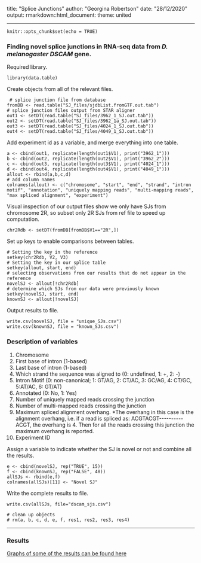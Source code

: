 title: "Splice Junctions"
author: "Georgina Robertson"
date: "28/12/2020"
output: 
  rmarkdown::html_document:
    theme: united
  
---

```{r setup, include=FALSE}
knitr::opts_chunk$set(echo = TRUE)
```

### Finding novel splice junctions in RNA-seq data from <i> D. melanogaster DSCAM </i> gene.

Required library.
```{r}
library(data.table)
```

Create objects from all of the relevant files.
```{r}
 # splice junction file from database
fromDB <- read.table("SJ_files/sjdbList.fromGTF.out.tab")
# splice junction files output from STAR aligner
out1 <- setDT(read.table("SJ_files/3962_1_SJ.out.tab"))
out2 <- setDT(read.table("SJ_files/3962_1a_SJ.out.tab"))
out3 <- setDT(read.table("SJ_files/4024_1_SJ.out.tab"))
out4 <- setDT(read.table("SJ_files/4049_1_SJ.out.tab"))
```


Add experiment id as a variable, and merge everything into one table.
```{r include=TRUE, results="hide"}
a <- cbind(out1, replicate(length(out1$V1), print("3962_1")))
b <- cbind(out2, replicate(length(out2$V1), print("3962_2")))
c <- cbind(out3, replicate(length(out3$V1), print("4024_1")))
d <- cbind(out4, replicate(length(out4$V1), print("4049_1")))
allout <- rbind(a,b,c,d)
# add column names
colnames(allout) <- c("chromosome", "start", "end", "strand", "intron motif", "annotation", "uniquely mapping reads", "multi-mapping reads", "max spliced alignment", "experiment")
```

Visual inspection of our output files show we only have SJs from chromosome 2R, so subset only 2R SJs from ref file to speed up computation.
```{r}
chr2Rdb <- setDT(fromDB[fromDB$V1=="2R",])
```


Set up keys to enable comparisons between tables.
```{r}
# Setting the key in the reference
setkey(chr2Rdb, V2, V3)
# Setting the key in our splice table
setkey(allout, start, end)
# selecting observations from our results that do not appear in the reference
novelSJ <- allout[!chr2Rdb]
# determine which SJs from our data were previously known
setkey(novelSJ, start, end)
knownSJ <- allout[!novelSJ]
```


Output results to file.
```{r}
write.csv(novelSJ, file = "unique_SJs.csv")
write.csv(knownSJ, file = "known_SJs.csv")
```

### Description of variables

1) Chromosome
2) First base of intron (1-based)
3) Last base of intron (1-based)
4) Which strand the sequence was aligned to (0:  undefined, 1:  +, 2:  -)
5) Intron Motif (0:  non-canonical;  1:  GT/AG,  2:  CT/AC,  3:  GC/AG,  4:  CT/GC,  5:AT/AC, 6:  GT/AT)
6) Annotated (0: No, 1: Yes)
7) Number of uniquely mapped reads crossing the junction
8) Number of multi-mapped reads crossing the junction
9) Maximum spliced alignment overhang.
  *The overhang in this case is the alignment overhang, i.e. if a read   is spliced as: ACGTACGT----------ACGT, the overhang is 4. Then for    all the reads crossing this junction the maximum overhang is reported.
10) Experiment ID

Assign a variable to indicate whether the SJ is novel or not and combine all the results.
```{r}
e <- cbind(novelSJ, rep("TRUE", 15))
f <- cbind(knownSJ, rep("FALSE", 48))
allSJs <- rbind(e,f)
colnames(allSJs)[11] <- "Novel SJ"
```
Write the complete results to file. 
```{r}
write.csv(allSJs, file="dscam_sjs.csv")
```

```{r}
# clean up objects
# rm(a, b, c, d, e, f, res1, res2, res3, res4)
```

______________________________________________________________

### Results
[Graphs of some of the results can be found here](https://rpubs.com/OneEsk19/712837)
